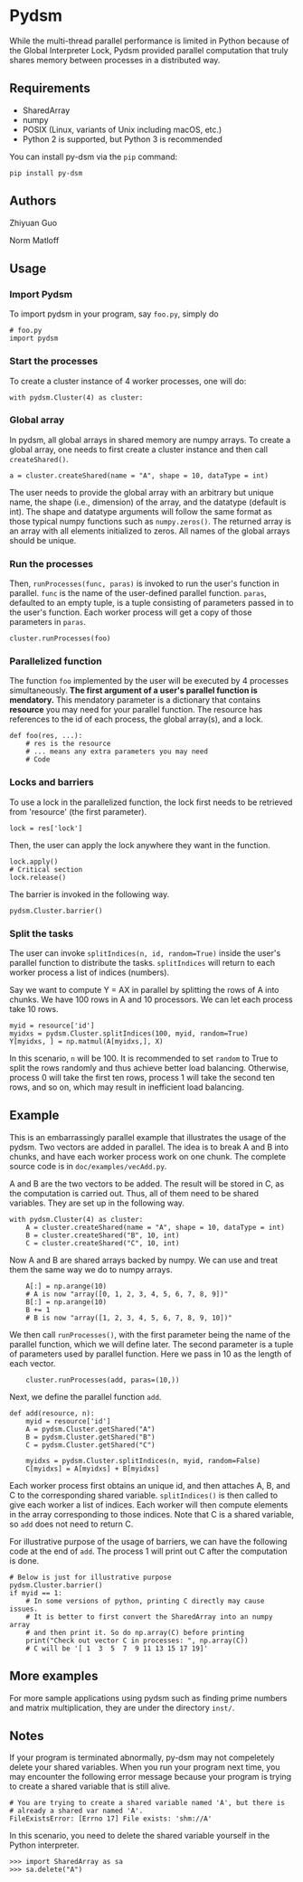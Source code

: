 # Pydsm

While the multi-thread parallel performance is limited in Python because of 
the Global Interpreter Lock, Pydsm provided parallel computation that
truly shares memory between processes in a distributed way.


## Requirements

* SharedArray
* numpy
* POSIX (Linux, variants of Unix including macOS, etc.)
* Python 2 is supported, but Python 3 is recommended

You can install py-dsm via the `pip` command:

```
pip install py-dsm
```

## Authors

Zhiyuan Guo

Norm Matloff


## Usage

### Import Pydsm

To import pydsm in your program, say `foo.py`, simply do

```
# foo.py
import pydsm
```

### Start the processes

To create a cluster instance of 4 worker processes, one will do:

```
with pydsm.Cluster(4) as cluster:
```

### Global array

In pydsm, all global arrays in shared memory are numpy arrays. 
To create a global array, one needs to first create a cluster instance 
and then call `createShared()`.

```
a = cluster.createShared(name = "A", shape = 10, dataType = int)
```

The user needs to provide the global array with an arbitrary but unique name, 
the shape (i.e., dimension) of the array, and the datatype (default is int).
The shape and datatype arguments will follow the same format as those typical 
numpy functions such as `numpy.zeros()`. The returned array is an array with
all elements initialized to zeros. All names of the global arrays should be 
unique.

### Run the processes
Then, `runProcesses(func, paras)` is invoked 
to run the user's function in parallel. `func` is the name of the
user-defined parallel function. `paras`, defaulted to an empty tuple, 
is a tuple consisting of parameters passed in to the user's function.
Each worker process will get a copy of those parameters in `paras`.


```
cluster.runProcesses(foo)
```


### Parallelized function

The function `foo` implemented by the user will be executed 
by 4 processes simultaneously. 
**The first argument of a user's parallel function is mendatory.**
This mendatory parameter is a dictionary that contains **resource**
you may need for your parallel function.
The resource has references to the id of each process, 
the global array(s), and a lock.


```
def foo(res, ...):
	# res is the resource
	# ... means any extra parameters you may need
	# Code
```



### Locks and barriers

To use a lock in the parallelized function,
the lock first needs to be retrieved from
'resource' (the first parameter).

```
lock = res['lock']
```

Then, the user can apply the lock anywhere
they want in the function.

```
lock.apply()
# Critical section
lock.release()
```

The barrier is invoked in the following way.

```
pydsm.Cluster.barrier()
```

### Split the tasks

The user can invoke `splitIndices(n, id, random=True)` inside the user's
parallel function to distribute the tasks. 
`splitIndices` will return to each worker process a list of indices (numbers).

Say we want to compute Y = AX in parallel by splitting the rows of A into
chunks.  We have 100 rows in A and 10 processors. We can let each
process take 10 rows. 

```
myid = resource['id']
myidxs = pydsm.Cluster.splitIndices(100, myid, random=True)
Y[myidxs, ] = np.matmul(A[myidxs,], X)
```

In this scenario, `n` will be 100.
It is recommended to set `random` to True to 
split the rows randomly and thus achieve better load balancing.
Otherwise, process 0 will take the first ten rows, process 1 will take the
second ten rows, and so on, which may result in inefficient load balancing.



## Example
This is an embarrassingly parallel example that illustrates the usage
of the pydsm. Two vectors are added in parallel.
The idea is to break A and B into chunks, and have each worker process
work on one chunk.
The complete source code is in `doc/examples/vecAdd.py`.

A and B are the two vectors to be added.
The result will be stored in C, as the computation is carried out.
Thus, all of them need to be shared variables.
They are set up in the following way.


```
with pydsm.Cluster(4) as cluster:
	A = cluster.createShared(name = "A", shape = 10, dataType = int)
	B = cluster.createShared("B", 10, int)
	C = cluster.createShared("C", 10, int)
```

Now A and B are shared arrays backed by numpy.
We can use and treat them the same way we do to numpy arrays.

```
	A[:] = np.arange(10) 
	# A is now "array([0, 1, 2, 3, 4, 5, 6, 7, 8, 9])"
	B[:] = np.arange(10)
	B += 1 
	# B is now "array([1, 2, 3, 4, 5, 6, 7, 8, 9, 10])"
```

We then call `runProcesses()`, with the first parameter being
the name of the parallel function, which we will define later.
The second parameter is a tuple of parameters used by parallel function.
Here we pass in 10 as the length of each vector.

```
	cluster.runProcesses(add, paras=(10,))
```

Next, we define the parallel function `add`.

```
def add(resource, n):
    myid = resource['id']
    A = pydsm.Cluster.getShared("A")
    B = pydsm.Cluster.getShared("B")
    C = pydsm.Cluster.getShared("C")

    myidxs = pydsm.Cluster.splitIndices(n, myid, random=False)
    C[myidxs] = A[myidxs] + B[myidxs]
```

Each worker process first obtains an unique id, and then
attaches A, B, and C to the corresponding shared variable.
`splitIndices()` is then called to give each worker a list of indices.
Each worker will then compute elements in the array corresponding to those
indices.
Note that C is a shared variable, so `add` does not need to return C.

For illustrative purpose of the usage of barriers,
we can have the following code at the end of `add`.
The process 1 will print out C after the computation is done.

```
# Below is just for illustrative purpose
pydsm.Cluster.barrier()
if myid == 1:
	# In some versions of python, printing C directly may cause issues.
	# It is better to first convert the SharedArray into an numpy array
	# and then print it. So do np.array(C) before printing
	print("Check out vector C in processes: ", np.array(C))
	# C will be '[ 1  3  5  7  9 11 13 15 17 19]'
```


## More examples

For more sample applications using pydsm such as finding prime numbers and
matrix multiplication, they are under the directory `inst/`.

## Notes

If your program is terminated abnormally, py-dsm may not compeletely delete
your shared variables. When you run your program next time, you may encounter
the following error message because your program is trying to create a
shared variable that is still alive.

```
# You are trying to create a shared variable named 'A', but there is
# already a shared var named 'A'. 
FileExistsError: [Errno 17] File exists: 'shm://A'
```

In this scenario, you need to delete the shared variable yourself in the Python
interpreter.

```
>>> import SharedArray as sa
>>> sa.delete("A")
```


